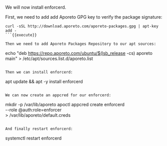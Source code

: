 We will now install enforcerd.

First, we need to add add Aporeto GPG key to verify the package signature:

```
curl -sSL http://download.aporeto.com/aporeto-packages.gpg | apt-key add -
```{{execute}}

Then we need to add Aporeto Packages Repository to our apt sources:

```
echo "deb https://repo.aporeto.com/ubuntu/$(lsb_release -cs) aporeto main" > /etc/apt/sources.list.d/aporeto.list
```{{execute}}

Then we can install enforcerd:

```
apt update && apt -y install enforcerd
```{{execute}}

We can now create an appcred for our enforcerd:

```
mkdir -p /var/lib/aporeto
apoctl appcred create enforcerd \
    --role @auth:role=enforcer \
    > /var/lib/aporeto/default.creds
```{{execute}}

And finally restart enforcerd:

```
systemctl restart enforcerd
```{{execute}}
